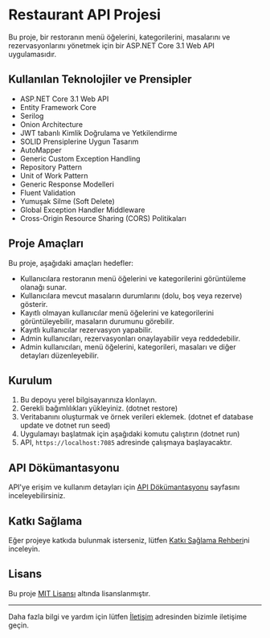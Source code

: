 # Restaurant API Projesi

Bu proje, bir restoranın menü öğelerini, kategorilerini, masalarını ve rezervasyonlarını yönetmek için bir ASP.NET Core 3.1 Web API uygulamasıdır.

## Kullanılan Teknolojiler ve Prensipler

- ASP.NET Core 3.1 Web API
- Entity Framework Core
- Serilog
- Onion Architecture
- JWT tabanlı Kimlik Doğrulama ve Yetkilendirme
- SOLID Prensiplerine Uygun Tasarım
- AutoMapper
- Generic Custom Exception Handling
- Repository Pattern
- Unit of Work Pattern
- Generic Response Modelleri
- Fluent Validation
- Yumuşak Silme (Soft Delete)
- Global Exception Handler Middleware
- Cross-Origin Resource Sharing (CORS) Politikaları

## Proje Amaçları

Bu proje, aşağıdaki amaçları hedefler:

- Kullanıcılara restoranın menü öğelerini ve kategorilerini görüntüleme olanağı sunar.
- Kullanıcılara mevcut masaların durumlarını (dolu, boş veya rezerve) gösterir.
- Kayıtlı olmayan kullanıcılar menü öğelerini ve kategorilerini görüntüleyebilir, masaların durumunu görebilir.
- Kayıtlı kullanıcılar rezervasyon yapabilir.
- Admin kullanıcıları, rezervasyonları onaylayabilir veya reddedebilir.
- Admin kullanıcıları, menü öğelerini, kategorileri, masaları ve diğer detayları düzenleyebilir.

## Kurulum

1. Bu depoyu yerel bilgisayarınıza klonlayın.
2. Gerekli bağımlılıkları yükleyiniz. (dotnet restore)
3. Veritabanını oluşturmak ve örnek verileri eklemek. (dotnet ef database update ve dotnet run seed)
4. Uygulamayı başlatmak için aşağıdaki komutu çalıştırın (dotnet run)
5. API, `https://localhost:7085` adresinde çalışmaya başlayacaktır.

## API Dökümantasyonu

API'ye erişim ve kullanım detayları için [API Dökümantasyonu](https://localhost:7085/swagger) sayfasını inceleyebilirsiniz.

## Katkı Sağlama

Eğer projeye katkıda bulunmak isterseniz, lütfen [Katkı Sağlama Rehberi](CONTRIBUTING.md)ni inceleyin.

## Lisans

Bu proje [MIT Lisansı](LICENSE) altında lisanslanmıştır.

---

Daha fazla bilgi ve yardım için lütfen [İletişim](mailto:contact@example.com) adresinden bizimle iletişime geçin.

